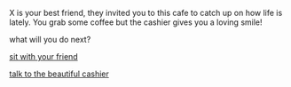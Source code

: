 X is your best friend, they invited you to this cafe to catch up on how life is lately. You grab some coffee but the cashier gives you a loving smile!

what will you do next?

[sit with your friend]()


[talk to the beautiful cashier]()
